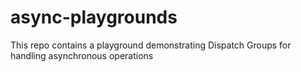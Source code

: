 # async-playgrounds

This repo contains a playground demonstrating Dispatch Groups for handling asynchronous operations
